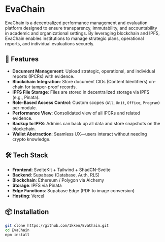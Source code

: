 # EvaChain

EvaChain is a decentralized performance management and evaluation platform designed to ensure transparency, immutability, and accountability in academic and organizational settings. By leveraging blockchain and IPFS, EvaChain enables institutions to manage strategic plans, operational reports, and individual evaluations securely.

## 🚀 Features

- **Document Management**: Upload strategic, operational, and individual reports (IPCRs) with evidence.
- **Blockchain Integration**: Store document CIDs (Content Identifiers) on-chain for tamper-proof records.
- **IPFS File Storage**: Files are stored in decentralized storage via IPFS (e.g., Pinata).
- **Role-Based Access Control**: Custom scopes (`All`, `Unit`, `Office`, `Program`) per module.
- **Performance View**: Consolidated view of all IPCRs and related evidence.
- **Backup to IPFS**: Admins can back up all data and store snapshots on the blockchain.
- **Wallet Abstraction**: Seamless UX—users interact without needing crypto knowledge.

## 🛠️ Tech Stack

- **Frontend**: SvelteKit + Tailwind + ShadCN-Svelte  
- **Backend**: Supabase (Database, Auth, RLS)  
- **Blockchain**: Ethereum / Polygon via Alchemy  
- **Storage**: IPFS via Pinata  
- **Edge Functions**: Supabase Edge (PDF to image conversion)  
- **Hosting**: Vercel

## 📦 Installation

```bash
git clone https://github.com/1kken/EvaChain.git
cd EvaChain
npm install
